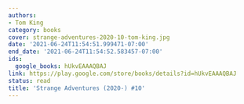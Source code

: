 ```yaml
---
authors:
- Tom King
category: books
cover: strange-adventures-2020-10-tom-king.jpg
date: '2021-06-24T11:54:51.999471-07:00'
end_date: '2021-06-24T11:54:52.583457-07:00'
ids:
  google_books: hUkvEAAAQBAJ
link: https://play.google.com/store/books/details?id=hUkvEAAAQBAJ
status: read
title: 'Strange Adventures (2020-) #10'
---
```

